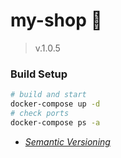 # my-shop 🚀

>v.1.0.5 

### Build Setup 

```bash
# build and start 
docker-compose up -d 
# check ports
docker-compose ps -a
```

 * [*Semantic Versioning*](https://semver.org)